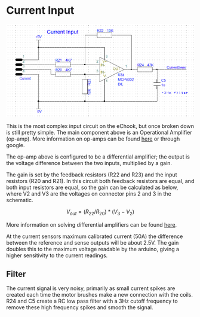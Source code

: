 # Current Input

![](../.gitbook/assets/current-input-schematic.png)

This is the most complex input circuit on the eChook, but once broken down is still pretty simple. The main component above is an Operational Amplifier \(op-amp\). More information on op-amps can be found [here](http://www.electronics-tutorials.ws/opamp/opamp_1.html) or through google.

The op-amp above is configured to be a differential amplifier; the output is the voltage difference between the two inputs, multiplied by a gain.

The gain is set by the feedback resistors \(R22 and R23\) and the input resistors \(R20 and R21\). In this circuit both feedback resistors are equal, and both input resistors are equal, so the gain can be calculated as below, where V2 and V3 are the voltages on connector pins 2 and 3 in the schematic.

$$
V_{out} = (R_{22}/R_{20})*(V_3 - V_2)
$$

More information on solving differential amplifiers can be found [here](http://masteringelectronicsdesign.com/solving-the-differential-amplifier-part-1/).

At the current sensors maximum calibrated current \(50A\) the difference between the reference and sense outputs will be about 2.5V. The gain doubles this to the maximum voltage readable by the arduino, giving a higher sensitivity to the current readings.

## Filter

The current signal is very noisy, primarily as small current spikes are created each time the motor brushes make a new connection with the coils. R24 and C5 create a RC low pass filter with a 3Hz cutoff frequency to remove these high frequency spikes and smooth the signal.

